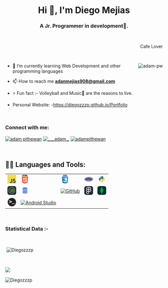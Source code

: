 <h1 align="center">Hi 👋, I'm Diego Mejias</h1>
<h3 align="center">A Jr. Programmer in development🌟.</h3>

<br>

<p align="right"> Cafe Lover
  </p>

<br>

<p><img align="right" src="https://github.com/Adam-pw/Adam-pw/blob/main/animation_500_kxa883sd.gif" alt="adam-pw" /></p>


- 🌱 I’m currently learning Web Development and other programming languages

- 📫 How to reach me **adanmejias908@gmail.com**

- ⚡ Fun fact :- Volleyball and Music🎵 are the reasons to live.

- Personal Website: -https://diegozzzp.github.io/Portfolio

<br>

<h3 align="left">Connect with me:</h3>
<p align="left">
  <a href="https://www.linkedin.com/in/diego-mejias-1648531ab/" target="blank"><img align="center"
      src="https://raw.githubusercontent.com/rahuldkjain/github-profile-readme-generator/master/src/images/icons/Social/linked-in-alt.svg"
      alt="adam pithewan" height="30" width="40" /></a>
  <a href="https://www.instagram.com/who_sdiegx/" target="blank"><img align="center"
      src="https://raw.githubusercontent.com/rahuldkjain/github-profile-readme-generator/master/src/images/icons/Social/instagram.svg"
      alt="_._.adam._" height="30" width="40" /></a>
  <a href="https://www.hackerrank.com/adampithewan" target="blank"><img align="center"
      src="https://raw.githubusercontent.com/rahuldkjain/github-profile-readme-generator/master/src/images/icons/Social/hackerrank.svg"
      alt="adampithewan" height="30" width="40" /></a>
</p>

<br>

## 👨‍💻 Languages and Tools:
<table>
    <tbody>
        <tr>
            <td><a href="#"><img alt="JavaScript" title="JavaScript" height="28px"
                        src="https://raw.githubusercontent.com/github/explore/80688e429a7d4ef2fca1e82350fe8e3517d3494d/topics/javascript/javascript.png" /></a>
            </td>
            <td><a href="#"><img alt="HTML5" title="HTML5" height="28px"
                        src="https://raw.githubusercontent.com/github/explore/80688e429a7d4ef2fca1e82350fe8e3517d3494d/topics/html/html.png" /></a>
            </td>
            <td><a href="#"><img alt="CSS3" title="CSS3" height="28px"
                        src="https://raw.githubusercontent.com/github/explore/80688e429a7d4ef2fca1e82350fe8e3517d3494d/topics/css/css.png" /></a>
            </td>
            <td><a href="#"><img alt="PHP" title="PHP" height="28px"
                        src="https://raw.githubusercontent.com/github/explore/80688e429a7d4ef2fca1e82350fe8e3517d3494d/topics/php/php.png" /></a>
            </td>
            <td><a href="#"><img alt="Python" title="Python" height="28px"
                        src="https://raw.githubusercontent.com/github/explore/80688e429a7d4ef2fca1e82350fe8e3517d3494d/topics/python/python.png" /></a>
            </td>
        </tr>
        <tr>
            <td><a href="#"><img alt="NodeJS" title="NodeJS" height="28px"
                        src="https://github.com/tandpfun/skill-icons/blob/main/icons/NodeJS-Dark.svg" /></a>
            </td>
            <td><a href="#"><img alt="SQL" title="SQL" height="28px"
                        src="https://raw.githubusercontent.com/github/explore/80688e429a7d4ef2fca1e82350fe8e3517d3494d/topics/sql/sql.png" /></a>
            </td>
            <td><a href="#"><img alt="GitHub" title="GitHub" height="28px"
                        src="https://i.imgur.com/DZgetVv.png" /></a>
            </td>
                      <td><a href="#"><img alt="figma" title="Heroku" height="28px"
                        src="https://github.com/tandpfun/skill-icons/blob/main/icons/Figma-Dark.svg" /></a></td>
          <td><a href="#"><img alt="MongoBD" title="Visual Studio Code" height="28px"
                        src="https://github.com/tandpfun/skill-icons/blob/main/icons/MongoDB.svg" /></a></td>
        </tr>
        <tr>
            <td><a href="#"><img alt="Terminal" title="Terminal" height="28px"
                        src="https://raw.githubusercontent.com/github/explore/80688e429a7d4ef2fca1e82350fe8e3517d3494d/topics/terminal/terminal.png" /></a>
            </td>
            <td><a href="#"><img alt="Android Studio" title="Android Studio" height="28px"
                        src="https://i.imgur.com/6nJGNMN.png" /></a>
            </td>
</table>

<br>

<h3>Statistical Data :-</h3>
<br>
<p>&nbsp;<img align="center" src="https://github-readme-stats.vercel.app/api?username=Diegozzzp&show_icons=true&locale=en&bg_color=0d1117&text_color=ffffff&repo=convoychat"
    alt="Diegozzzp" /></p>

<br>

<p><img align="center" src="https://github-readme-stats.vercel.app/api/top-langs/?username=Diegozzzp&layout=compact"</p>

<p><img align="center" src="https://github-readme-streak-stats.herokuapp.com/?user=Diegozzzp&theme=dark&background=0d1117&date_format=M%20j%5B%2C%20Y%5D" alt="Diegozzzp" /></p>
      

